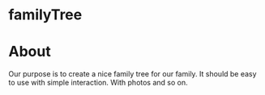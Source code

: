 # familyTree

# About
Our purpose is to create a nice family tree for our family. It should be easy to use with simple interaction. With photos and so on.
